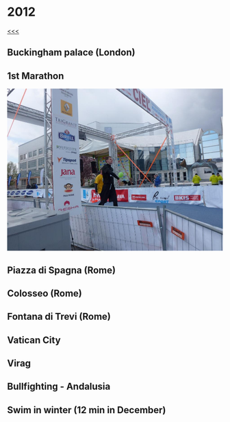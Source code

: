 
2012
======

[<<<](https://github.com/ttltrk/ELSE/blob/master/LL/LifeList.MD)

Buckingham palace (London)
------

1st Marathon
------

![1st_Marathon](https://github.com/ttltrk/ELSE/blob/master/LL/2012/2012_Mar.jpg)

Piazza di Spagna (Rome)
------

Colosseo (Rome)
------

Fontana di Trevi (Rome)
------

Vatican City
------

Virag
------

Bullfighting - Andalusia
------

Swim in winter (12 min in December)
------
